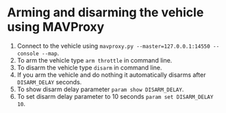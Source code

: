 # Arming and disarming the vehicle using MAVProxy
1. Connect to the vehicle using `mavproxy.py --master=127.0.0.1:14550 --console --map`.
2. To arm the vehicle type `arm throttle` in command line.
3. To disarm the vehicle type `disarm` in command line.
4. If you arm the vehicle and do nothing it automatically disarms after `DISARM_DELAY` seconds.
5. To show disarm delay parameter `param show DISARM_DELAY`.
6. To set disarm delay parameter to 10 seconds `param set DISARM_DELAY 10`.
